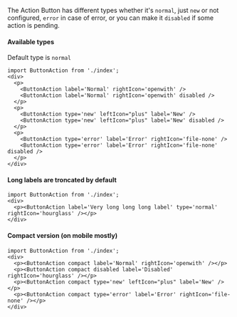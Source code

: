The Action Button has different types whether it's `normal`, just `new` or not configured, `error` in case of error, or you can make it `disabled` if some action is pending.

#### Available types
Default type is `normal`

```
import ButtonAction from './index';
<div>
  <p>
    <ButtonAction label='Normal' rightIcon='openwith' />
    <ButtonAction label='Normal' rightIcon='openwith' disabled />
  </p>
  <p>
    <ButtonAction type='new' leftIcon="plus" label='New' />
    <ButtonAction type='new' leftIcon="plus" label='New' disabled />
  </p>
  <p>
    <ButtonAction type='error' label='Error' rightIcon='file-none' />
    <ButtonAction type='error' label='Error' rightIcon='file-none' disabled />
  </p>
</div>
```

#### Long labels are troncated by default

```
import ButtonAction from './index';
<div>
  <p><ButtonAction label='Very long long long label' type='normal' rightIcon='hourglass' /></p>
</div>
```

#### Compact version (on mobile mostly)

```
import ButtonAction from './index';
<div>
  <p><ButtonAction compact label='Normal' rightIcon='openwith' /></p>
  <p><ButtonAction compact disabled label='Disabled' rightIcon='hourglass' /></p>
  <p><ButtonAction compact type='new' leftIcon="plus" label='New' /></p>
  <p><ButtonAction compact type='error' label='Error' rightIcon='file-none' /></p>
</div>
```
